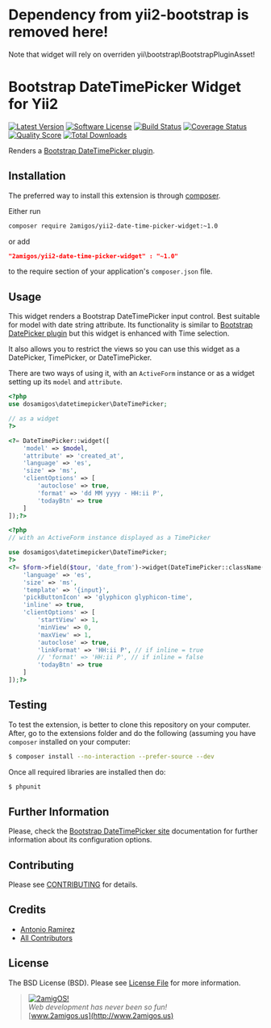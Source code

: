 Dependency from yii2-bootstrap is removed here!
===============================================

Note that widget will rely on overriden yii\bootstrap\BootstrapPluginAsset!

 
Bootstrap DateTimePicker Widget for Yii2
========================================
[![Latest Version](https://img.shields.io/github/tag/2amigos/yii2-date-time-picker-widget.svg?style=flat-square&label=release)](https://github.com/2amigos/yii2-date-time-picker-widget/tags)
[![Software License](https://img.shields.io/badge/license-BSD-brightgreen.svg?style=flat-square)](LICENSE.md)
[![Build Status](https://img.shields.io/travis/2amigos/yii2-date-time-picker-widget/master.svg?style=flat-square)](https://travis-ci.org/2amigos/yii2-date-time-picker-widget)
[![Coverage Status](https://img.shields.io/scrutinizer/coverage/g/2amigos/yii2-date-time-picker-widget.svg?style=flat-square)](https://scrutinizer-ci.com/g/2amigos/yii2-date-time-picker-widget/code-structure)
[![Quality Score](https://img.shields.io/scrutinizer/g/2amigos/yii2-date-time-picker-widget.svg?style=flat-square)](https://scrutinizer-ci.com/g/2amigos/yii2-date-time-picker-widget)
[![Total Downloads](https://img.shields.io/packagist/dt/2amigos/yii2-date-time-picker-widget.svg?style=flat-square)](https://packagist.org/packages/2amigos/yii2-date-time-picker-widget)

Renders a [Bootstrap DateTimePicker plugin](http://www.malot.fr/bootstrap-datetimepicker/).

Installation
------------
The preferred way to install this extension is through [composer](http://getcomposer.org/download/).

Either run

```bash
composer require 2amigos/yii2-date-time-picker-widget:~1.0
```
or add

```json
"2amigos/yii2-date-time-picker-widget" : "~1.0"
```

to the require section of your application's `composer.json` file.

Usage
-----

This widget renders a Bootstrap DateTimePicker input control. Best suitable for model with date string attribute. Its functionality is similar to [Bootstrap DatePicker plugin](https://github.com/2amigos/yii2-date-picker-widget) but this widget is enhanced with Time selection. 

It also allows you to restrict the views so you can use this widget as a DatePicker, TimePicker, or DateTimePicker. 

There are two ways of using it, with an `ActiveForm` instance or as a widget setting up its `model` and `attribute`.

```php
<?php
use dosamigos\datetimepicker\DateTimePicker;

// as a widget
?>

<?= DateTimePicker::widget([
    'model' => $model,
    'attribute' => 'created_at',
    'language' => 'es',
    'size' => 'ms',
    'clientOptions' => [
        'autoclose' => true,
        'format' => 'dd MM yyyy - HH:ii P',
        'todayBtn' => true
    ]
]);?>

<?php 
// with an ActiveForm instance displayed as a TimePicker

use dosamigos\datetimepicker\DateTimePicker;
?>
<?= $form->field($tour, 'date_from')->widget(DateTimePicker::className(), [
    'language' => 'es',
    'size' => 'ms',
    'template' => '{input}',
    'pickButtonIcon' => 'glyphicon glyphicon-time',
    'inline' => true,
    'clientOptions' => [
        'startView' => 1,
        'minView' => 0,
        'maxView' => 1,
        'autoclose' => true,
        'linkFormat' => 'HH:ii P', // if inline = true
        // 'format' => 'HH:ii P', // if inline = false
        'todayBtn' => true
    ]
]);?>
```

Testing
-------

To test the extension, is better to clone this repository on your computer. After, go to the extensions folder and do
the following (assuming you have `composer` installed on your computer: 

```bash 
$ composer install --no-interaction --prefer-source --dev
```
Once all required libraries are installed then do: 

```bash 
$ phpunit
```

Further Information
-------------------
Please, check the [Bootstrap DateTimePicker site](http://www.malot.fr/bootstrap-datetimepicker/) documentation for further information about its configuration options.

Contributing
------------

Please see [CONTRIBUTING](CONTRIBUTING.md) for details.

Credits
-------

- [Antonio Ramirez](https://github.com/tonydspaniard)
- [All Contributors](../../contributors)

License
-------

The BSD License (BSD). Please see [License File](LICENSE.md) for more information.


> [![2amigOS!](http://www.gravatar.com/avatar/55363394d72945ff7ed312556ec041e0.png)](http://www.2amigos.us)  
<i>Web development has never been so fun!</i>  
[www.2amigos.us](http://www.2amigos.us)
